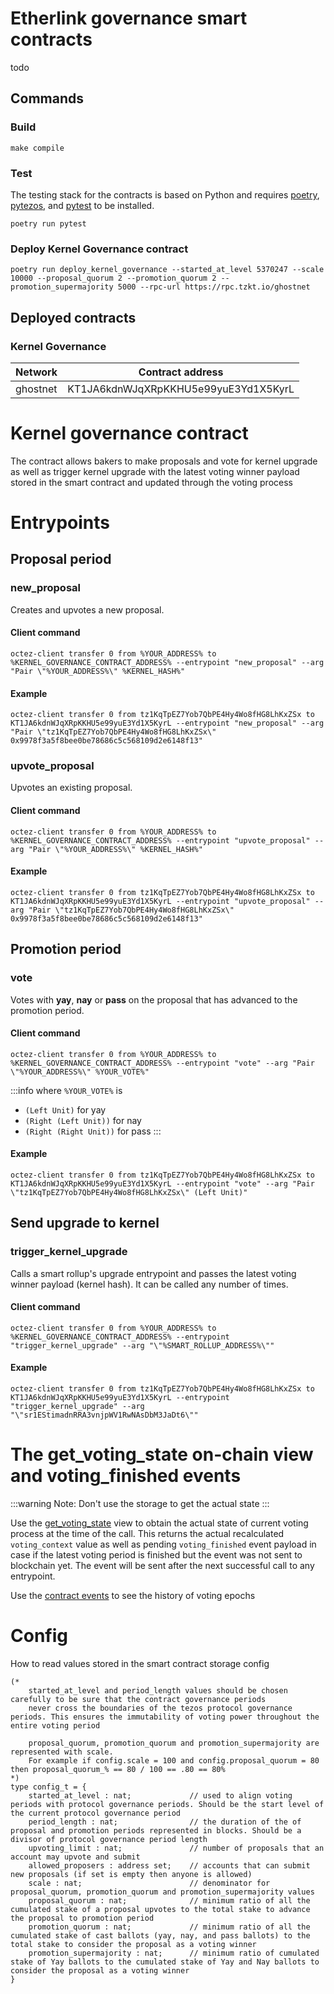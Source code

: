 # Etherlink governance smart contracts

todo

## Commands

### Build
```
make compile
```
### Test
The testing stack for the contracts is based on Python and requires [poetry](https://python-poetry.org/), [pytezos](https://pytezos.org/), and [pytest](https://docs.pytest.org/en/7.4.x/) to be installed.
```
poetry run pytest
```

### Deploy Kernel Governance contract
```
poetry run deploy_kernel_governance --started_at_level 5370247 --scale 10000 --proposal_quorum 2 --promotion_quorum 2 --promotion_supermajority 5000 --rpc-url https://rpc.tzkt.io/ghostnet
```

## Deployed contracts

### Kernel Governance

| Network    | Contract address                       |
|------------|:--------------------------------------:|
| ghostnet   |  KT1JA6kdnWJqXRpKKHU5e99yuE3Yd1X5KyrL  |

# Kernel governance contract

The contract allows bakers to make proposals and vote for kernel upgrade as well as trigger kernel upgrade with the latest voting winner payload stored in the smart contract and updated through the voting process

# Entrypoints

## Proposal period

### new_proposal

Creates and upvotes a new proposal.

#### Client command

`octez-client transfer 0 from %YOUR_ADDRESS% to %KERNEL_GOVERNANCE_CONTRACT_ADDRESS% --entrypoint "new_proposal" --arg "Pair \"%YOUR_ADDRESS%\" %KERNEL_HASH%"`

#### Example

`octez-client transfer 0 from tz1KqTpEZ7Yob7QbPE4Hy4Wo8fHG8LhKxZSx to KT1JA6kdnWJqXRpKKHU5e99yuE3Yd1X5KyrL --entrypoint "new_proposal" --arg "Pair \"tz1KqTpEZ7Yob7QbPE4Hy4Wo8fHG8LhKxZSx\" 0x9978f3a5f8bee0be78686c5c568109d2e6148f13"`

### upvote_proposal

Upvotes an existing proposal.

#### Client command

`octez-client transfer 0 from %YOUR_ADDRESS% to %KERNEL_GOVERNANCE_CONTRACT_ADDRESS% --entrypoint "upvote_proposal" --arg "Pair \"%YOUR_ADDRESS%\" %KERNEL_HASH%"`

#### Example

`octez-client transfer 0 from tz1KqTpEZ7Yob7QbPE4Hy4Wo8fHG8LhKxZSx to KT1JA6kdnWJqXRpKKHU5e99yuE3Yd1X5KyrL --entrypoint "upvote_proposal" --arg "Pair \"tz1KqTpEZ7Yob7QbPE4Hy4Wo8fHG8LhKxZSx\" 0x9978f3a5f8bee0be78686c5c568109d2e6148f13"`

## Promotion period

### vote

Votes with **yay**, **nay** or **pass** on the proposal that has advanced to the promotion period.

#### Client command

`octez-client transfer 0 from %YOUR_ADDRESS% to %KERNEL_GOVERNANCE_CONTRACT_ADDRESS% --entrypoint "vote" --arg "Pair \"%YOUR_ADDRESS%\" %YOUR_VOTE%"`

:::info
where `%YOUR_VOTE%` is 
* `(Left Unit)` for yay
* `(Right (Left Unit))` for nay
* `(Right (Right Unit))` for pass
:::

#### Example

`octez-client transfer 0 from tz1KqTpEZ7Yob7QbPE4Hy4Wo8fHG8LhKxZSx to KT1JA6kdnWJqXRpKKHU5e99yuE3Yd1X5KyrL --entrypoint "vote" --arg "Pair \"tz1KqTpEZ7Yob7QbPE4Hy4Wo8fHG8LhKxZSx\" (Left Unit)"`

## Send upgrade to kernel

### trigger_kernel_upgrade

Calls a smart rollup's upgrade entrypoint and passes the latest voting winner payload (kernel hash). It can be called any number of times.

#### Client command

`octez-client transfer 0 from %YOUR_ADDRESS% to %KERNEL_GOVERNANCE_CONTRACT_ADDRESS% --entrypoint "trigger_kernel_upgrade" --arg "\"%SMART_ROLLUP_ADDRESS%\""`

#### Example

`octez-client transfer 0 from tz1KqTpEZ7Yob7QbPE4Hy4Wo8fHG8LhKxZSx to KT1JA6kdnWJqXRpKKHU5e99yuE3Yd1X5KyrL --entrypoint "trigger_kernel_upgrade" --arg "\"sr1EStimadnRRA3vnjpWV1RwNAsDbM3JaDt6\""`


# The get_voting_state on-chain view and voting_finished events
:::warning
Note: Don't use the storage to get the actual state
:::

Use the [get_voting_state](https://better-call.dev/ghostnet/KT1JA6kdnWJqXRpKKHU5e99yuE3Yd1X5KyrL/views) view to obtain the actual state of current voting process at the time of the call. This returns the actual recalculated `voting_context` value as well as pending `voting_finished` event payload in case if the latest voting period is finished but the event was not sent to blockchain yet. The event will be sent after the next successful call to any entrypoint.

Use the [contract events](https://better-call.dev/ghostnet/KT1JA6kdnWJqXRpKKHU5e99yuE3Yd1X5KyrL/events) to see the history of voting epochs 


# Config

How to read values stored in the smart contract storage config
```
(*
    started_at_level and period_length values should be chosen carefully to be sure that the contract governance periods 
    never cross the boundaries of the tezos protocol governance periods. This ensures the immutability of voting power throughout the entire voting period 

    proposal_quorum, promotion_quorum and promotion_supermajority are represented with scale. 
    For example if config.scale = 100 and config.proposal_quorum = 80 then proposal_quorum_% == 80 / 100 == .80 == 80%
*)
type config_t = {
    started_at_level : nat;             // used to align voting periods with protocol governance periods. Should be the start level of the current protocol governance period
    period_length : nat;                // the duration of the of proposal and promotion periods represented in blocks. Should be a divisor of protocol governance period length
    upvoting_limit : nat;               // number of proposals that an account may upvote and submit
    allowed_proposers : address set;    // accounts that can submit new proposals (if set is empty then anyone is allowed)
    scale : nat;                        // denominator for proposal_quorum, promotion_quorum and promotion_supermajority values
    proposal_quorum : nat;              // minimum ratio of all the cumulated stake of a proposal upvotes to the total stake to advance the proposal to promotion period 
    promotion_quorum : nat;             // minimum ratio of all the cumulated stake of cast ballots (yay, nay, and pass ballots) to the total stake to consider the proposal as a voting winner
    promotion_supermajority : nat;      // minimum ratio of cumulated stake of Yay ballots to the cumulated stake of Yay and Nay ballots to consider the proposal as a voting winner
}
```
